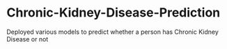 # Chronic-Kidney-Disease-Prediction
Deployed various models to predict whether a person has Chronic Kidney Disease or not
